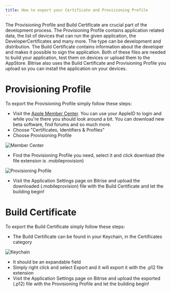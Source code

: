 ```yaml
---
title: How to export your Certificate and Provisioning Profile
---
```


The Provisioning Profile and Build Certificate are crucial part of the development process. The Provisioning Profile contains application related data, the list of devices that can run the given application, the DeveloperCertificates and many more. The type can be development and distribution. The Build Certificate contains information about the developer and makes it possible to sign the application. Both of these files are needed to build your application, test them on devices or upload them to the AppStore. Bitrise also uses the Build Certificate and Provisioning Profile you upload so you can install the application on your devices.

# Provisioning Profile

To export the Provisioning Profile simply follow these steps:

* Visit the [Apple Member Center](https://developer.apple.com/membercenter/). You can use your AppleID to login and while you're there you should look around a bit. You can download new beta software, find forums and so much more.
* Choose "Certificates, Identifiers & Profiles"
* Choose Provisioning Profile

![Member Center](images/provprofile-cert-export/MemberCenter.png "Member Center")

* Find the Provisioning Profile you need, select it and click download (the file extension is .mobileprovision)

![Provisioning Profile](images/provprofile-cert-export/ProvProf.png "Provisioning Profile")

* Visit the Application Settings page on Bitrise and upload the downloaded (.mobileprovision) file  with the Build Certificate and let the building begin!


# Build Certificate

To export the Build Certificate simply follow these steps:

* The Build Certificate can be found in your Keychain, in the Certificates category

![Keychain](images/provprofile-cert-export/Keychain.png "Keychain")

* It should be an expandable field
* Simply right click and select Export and it will export it with the .p12 file extension
* Visit the Application Settings page on Bitrise and upload the exported (.p12) file with the Provisioning Profile and let the building begin!

